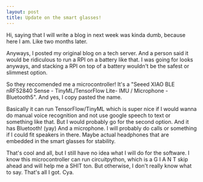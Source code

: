 ```yaml
---
layout: post
title: Update on the smart glasses!
---
```


Hi, saying that I will write a blog in next week was kinda dumb, because here I am. Like two months later.

Anyways, I posted my original blog on a tech server. And a person said it would be ridiculous to run a RPI on a battery like that.
I was going for looks anyways, and stacking a RPI on top of a battery wouldn't be the safest or slimmest option.

So they reccomended me a microcontroller! It's a "Seeed XIAO BLE nRF52840 Sense - TinyML/TensorFlow Lite- IMU / Microphone - Bluetooth5". And yes, I copy pasted the name.

Basically it can run TensorFlow/TinyML which is super nice if I would wanna do manual voice recognition and not use google speech to text or something like that. But I would probably go for the second option.
And it has Bluetooth! (yay) And a microphone. I will probably do calls or something if I could fit speakers in there. Maybe actual headphones that are embedded in the smart glasses for stability.

That's cool and all, but I still have no idea what I will do for the software. I know this microcontroller can run circuitpython, which is a G I A N T skip ahead and will help me a SHIT ton.
But otherwise, I don't really know what to say. That's all I got. Cya.

